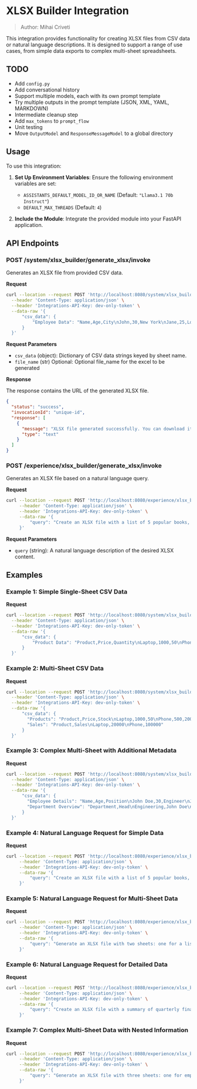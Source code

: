 # XLSX Builder Integration

> Author: Mihai Criveti

This integration provides functionality for creating XLSX files from CSV data or natural language descriptions. It is designed to support a range of use cases, from simple data exports to complex multi-sheet spreadsheets.

## TODO

- Add `config.py`
- Add conversational history
- Support multiple models, each with its own prompt template
- Try multiple outputs in the prompt template (JSON, XML, YAML, MARKDOWN)
- Intermediate cleanup step
- Add `max_tokens` to `prompt_flow`
- Unit testing
- Move `OutputModel` and `ResponseMessageModel` to a global directory

## Usage

To use this integration:

1. **Set Up Environment Variables**: Ensure the following environment variables are set:
   - `ASSISTANTS_DEFAULT_MODEL_ID_OR_NAME` (Default: `"Llama3.1 70b Instruct"`)
   - `DEFAULT_MAX_THREADS` (Default: `4`)

2. **Include the Module**: Integrate the provided module into your FastAPI application.

## API Endpoints

### POST /system/xlsx_builder/generate_xlsx/invoke

Generates an XLSX file from provided CSV data.

**Request**

```bash
curl --location --request POST 'http://localhost:8080/system/xlsx_builder/generate_xlsx/invoke' \
  --header 'Content-Type: application/json' \
  --header 'Integrations-API-Key: dev-only-token' \
  --data-raw '{
      "csv_data": {
          "Employee Data": "Name,Age,City\nJohn,30,New York\nJane,25,Los Angeles\nBob,35,Chicago"
      }
  }'
```

**Request Parameters**

- `csv_data` (object): Dictionary of CSV data strings keyed by sheet name.
- `file_name` (str) Optional: Optional file_name for the excel to be generated

**Response**

The response contains the URL of the generated XLSX file.

```json
{
  "status": "success",
  "invocationId": "unique-id",
  "response": [
    {
      "message": "XLSX file generated successfully. You can download it from: http://localhost:8080/public/xlsx_builder/xlsx_unique-id.xlsx",
      "type": "text"
    }
  ]
}
```

### POST /experience/xlsx_builder/generate_xlsx/invoke

Generates an XLSX file based on a natural language query.

**Request**

```bash
curl --location --request POST 'http://localhost:8080/experience/xlsx_builder/generate_xlsx/invoke' \
     --header 'Content-Type: application/json' \
     --header 'Integrations-API-Key: dev-only-token' \
     --data-raw '{
         "query": "Create an XLSX file with a list of 5 popular books, including their titles, authors, and publication years."
     }'
```

**Request Parameters**

- `query` (string): A natural language description of the desired XLSX content.

## Examples

### Example 1: Simple Single-Sheet CSV Data

**Request**

```bash
curl --location --request POST 'http://localhost:8080/system/xlsx_builder/generate_xlsx/invoke' \
  --header 'Content-Type: application/json' \
  --header 'Integrations-API-Key: dev-only-token' \
  --data-raw '{
      "csv_data": {
          "Product Data": "Product,Price,Quantity\nLaptop,1000,50\nPhone,500,200"
      }
  }'
```

### Example 2: Multi-Sheet CSV Data

**Request**

```bash
curl --location --request POST 'http://localhost:8080/system/xlsx_builder/generate_xlsx/invoke' \
  --header 'Content-Type: application/json' \
  --header 'Integrations-API-Key: dev-only-token' \
  --data-raw '{
      "csv_data": {
        "Products": "Product,Price,Stock\nLaptop,1000,50\nPhone,500,200",
        "Sales": "Product,Sales\nLaptop,20000\nPhone,100000"
      }
  }'
```


### Example 3: Complex Multi-Sheet with Additional Metadata

**Request**

```bash
curl --location --request POST 'http://localhost:8080/system/xlsx_builder/generate_xlsx/invoke' \
  --header 'Content-Type: application/json' \
  --header 'Integrations-API-Key: dev-only-token' \
  --data-raw '{
      "csv_data": {
        "Employee Details": "Name,Age,Position\nJohn Doe,30,Engineer\nJane Smith,25,Designer",
        "Department Overview": "Department,Head\nEngineering,John Doe\nDesign,Jane Smith"
      }
  }'
```

### Example 4: Natural Language Request for Simple Data

**Request**

```bash
curl --location --request POST 'http://localhost:8080/experience/xlsx_builder/generate_xlsx/invoke' \
     --header 'Content-Type: application/json' \
     --header 'Integrations-API-Key: dev-only-token' \
     --data-raw '{
         "query": "Create an XLSX file with a list of 5 popular books, including their titles, authors, and publication years."
     }'
```

### Example 5: Natural Language Request for Multi-Sheet Data

**Request**

```bash
curl --location --request POST 'http://localhost:8080/experience/xlsx_builder/generate_xlsx/invoke' \
     --header 'Content-Type: application/json' \
     --header 'Integrations-API-Key: dev-only-token' \
     --data-raw '{
         "query": "Generate an XLSX file with two sheets: one for a list of popular movies and another for their box office earnings."
     }'
```

### Example 6: Natural Language Request for Detailed Data

**Request**

```bash
curl --location --request POST 'http://localhost:8080/experience/xlsx_builder/generate_xlsx/invoke' \
     --header 'Content-Type: application/json' \
     --header 'Integrations-API-Key: dev-only-token' \
     --data-raw '{
         "query": "Create an XLSX file with a summary of quarterly financial reports for the past three years. Include income, expenses, and net profit for each quarter."
     }'
```


### Example 7: Complex Multi-Sheet Data with Nested Information

**Request**

```bash
curl --location --request POST 'http://localhost:8080/experience/xlsx_builder/generate_xlsx/invoke' \
     --header 'Content-Type: application/json' \
     --header 'Integrations-API-Key: dev-only-token' \
     --data-raw '{
         "query": "Generate an XLSX file with three sheets: one for employee details, one for department information, and one for project assignments. Include relevant data in each sheet."
     }'
```
